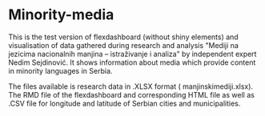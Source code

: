 # Minority-media

This is the test version of flexdashboard (without shiny elements) and visualisation of data gathered during research and analysis "Mediji na jezicima nacionalnih manjina – istraživanje i analiza" by independent expert Nedim Sejdinović. It shows information about media which provide content in minority languages in Serbia.

The files available is research data in .XLSX format ( manjinskimediji.xlsx). The RMD file of the flexdashboard and corresponding HTML file as well as .CSV file for longitude and latitude of Serbian cities and municipalities.

